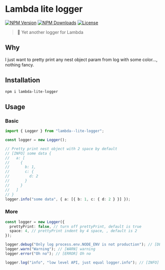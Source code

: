 # Lambda lite logger

[![NPM Version](https://img.shields.io/npm/v/lambda-lite-logger.svg?style=for-the-badge)](https://www.npmjs.com/package/lambda-lite-logger)
[![NPM Downloads](https://img.shields.io/npm/dt/lambda-lite-logger.svg?style=for-the-badge)](https://www.npmjs.com/package/lambda-lite-logger)
[![License](https://img.shields.io/github/license/EastSun5566/lambda-lite-logger.svg?style=for-the-badge)](https://github.com/EastSun5566/lambda-lite-logger/blob/main/LICENSE)

> 📝 Yet another logger for Lambda

## Why

I just want to pretty print any nest object param from log with some color..., nothing fancy.

## Installation

```sh
npm i lambda-lite-logger
```

## Usage

### Basic

```ts
import { Logger } from "lambda--lite-logger";

const logger = new Logger();

// Pretty print nest object with 2 space by default
// [INFO] some data {
//   a: [
//     {
//       b: 1,
//       c: {
//         d: 2
//       }
//     }
//   ]
// }
logger.info("some data", { a: [{ b: 1, c: { d: 2 } }] });
```

### More

```ts
const logger = new Logger({
  prettyPrint: false, // turn off prettyPrint, default is true
  space: 4, // prettyPrint indent by 4 space, , default is 2
});

logger.debug("Only log process.env.NODE_ENV is not production"); // [DEBUG] ...
logger.warn("Warning"); // [WARN] warning
logger.error("Oh no"); // [ERROR] Oh no

logger.log("info", "low level API, just equal logger.info"); // [INFO] ...
```
